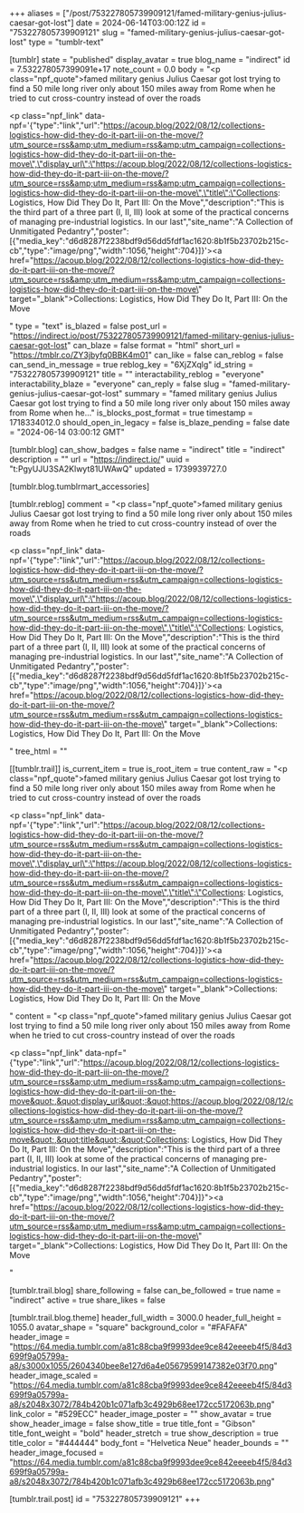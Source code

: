 +++
aliases = ["/post/753227805739909121/famed-military-genius-julius-caesar-got-lost"]
date = 2024-06-14T03:00:12Z
id = "753227805739909121"
slug = "famed-military-genius-julius-caesar-got-lost"
type = "tumblr-text"

[tumblr]
state = "published"
display_avatar = true
blog_name = "indirect"
id = 7.532278057399091e+17
note_count = 0.0
body = "<p class=\"npf_quote\">famed military genius Julius Caesar got lost trying to find a 50 mile long river only about 150 miles away from Rome when he tried to cut cross-country instead of over the roads</p><p class=\"npf_link\" data-npf='{\"type\":\"link\",\"url\":\"https://acoup.blog/2022/08/12/collections-logistics-how-did-they-do-it-part-iii-on-the-move/?utm_source=rss&amp;utm_medium=rss&amp;utm_campaign=collections-logistics-how-did-they-do-it-part-iii-on-the-move\",\"display_url\":\"https://acoup.blog/2022/08/12/collections-logistics-how-did-they-do-it-part-iii-on-the-move/?utm_source=rss&amp;utm_medium=rss&amp;utm_campaign=collections-logistics-how-did-they-do-it-part-iii-on-the-move\",\"title\":\"Collections: Logistics, How Did They Do It, Part III: On the Move\",\"description\":\"This is the third part of a three part (I, II, III) look at some of the practical concerns of managing pre-industrial logistics. In our last\",\"site_name\":\"A Collection of Unmitigated Pedantry\",\"poster\":[{\"media_key\":\"d6d8287f2238bdf9d56dd5fdf1ac1620:8b1f5b23702b215c-cb\",\"type\":\"image/png\",\"width\":1056,\"height\":704}]}'><a href=\"https://acoup.blog/2022/08/12/collections-logistics-how-did-they-do-it-part-iii-on-the-move/?utm_source=rss&amp;utm_medium=rss&amp;utm_campaign=collections-logistics-how-did-they-do-it-part-iii-on-the-move\" target=\"_blank\">Collections: Logistics, How Did They Do It, Part III: On the Move</a></p>"
type = "text"
is_blazed = false
post_url = "https://indirect.io/post/753227805739909121/famed-military-genius-julius-caesar-got-lost"
can_blaze = false
format = "html"
short_url = "https://tmblr.co/ZY3jbyfq0BBK4m01"
can_like = false
can_reblog = false
can_send_in_message = true
reblog_key = "6XjZXqlg"
id_string = "753227805739909121"
title = ""
interactability_reblog = "everyone"
interactability_blaze = "everyone"
can_reply = false
slug = "famed-military-genius-julius-caesar-got-lost"
summary = "famed military genius Julius Caesar got lost trying to find a 50 mile long river only about 150 miles away from Rome when he..."
is_blocks_post_format = true
timestamp = 1718334012.0
should_open_in_legacy = false
is_blaze_pending = false
date = "2024-06-14 03:00:12 GMT"

[tumblr.blog]
can_show_badges = false
name = "indirect"
title = "indirect"
description = ""
url = "https://indirect.io/"
uuid = "t:PgyUJU3SA2Klwyt81UWAwQ"
updated = 1739939727.0

[tumblr.blog.tumblrmart_accessories]

[tumblr.reblog]
comment = "<p class=\"npf_quote\">famed military genius Julius Caesar got lost trying to find a 50 mile long river only about 150 miles away from Rome when he tried to cut cross-country instead of over the roads</p><p class=\"npf_link\" data-npf='{\"type\":\"link\",\"url\":\"https://acoup.blog/2022/08/12/collections-logistics-how-did-they-do-it-part-iii-on-the-move/?utm_source=rss&utm_medium=rss&utm_campaign=collections-logistics-how-did-they-do-it-part-iii-on-the-move\",\"display_url\":\"https://acoup.blog/2022/08/12/collections-logistics-how-did-they-do-it-part-iii-on-the-move/?utm_source=rss&utm_medium=rss&utm_campaign=collections-logistics-how-did-they-do-it-part-iii-on-the-move\",\"title\":\"Collections: Logistics, How Did They Do It, Part III: On the Move\",\"description\":\"This is the third part of a three part (I, II, III) look at some of the practical concerns of managing pre-industrial logistics. In our last\",\"site_name\":\"A Collection of Unmitigated Pedantry\",\"poster\":[{\"media_key\":\"d6d8287f2238bdf9d56dd5fdf1ac1620:8b1f5b23702b215c-cb\",\"type\":\"image/png\",\"width\":1056,\"height\":704}]}'><a href=\"https://acoup.blog/2022/08/12/collections-logistics-how-did-they-do-it-part-iii-on-the-move/?utm_source=rss&utm_medium=rss&utm_campaign=collections-logistics-how-did-they-do-it-part-iii-on-the-move\" target=\"_blank\">Collections: Logistics, How Did They Do It, Part III: On the Move</a></p>"
tree_html = ""

[[tumblr.trail]]
is_current_item = true
is_root_item = true
content_raw = "<p class=\"npf_quote\">famed military genius Julius Caesar got lost trying to find a 50 mile long river only about 150 miles away from Rome when he tried to cut cross-country instead of over the roads</p><p class=\"npf_link\" data-npf='{\"type\":\"link\",\"url\":\"https://acoup.blog/2022/08/12/collections-logistics-how-did-they-do-it-part-iii-on-the-move/?utm_source=rss&utm_medium=rss&utm_campaign=collections-logistics-how-did-they-do-it-part-iii-on-the-move\",\"display_url\":\"https://acoup.blog/2022/08/12/collections-logistics-how-did-they-do-it-part-iii-on-the-move/?utm_source=rss&utm_medium=rss&utm_campaign=collections-logistics-how-did-they-do-it-part-iii-on-the-move\",\"title\":\"Collections: Logistics, How Did They Do It, Part III: On the Move\",\"description\":\"This is the third part of a three part (I, II, III) look at some of the practical concerns of managing pre-industrial logistics. In our last\",\"site_name\":\"A Collection of Unmitigated Pedantry\",\"poster\":[{\"media_key\":\"d6d8287f2238bdf9d56dd5fdf1ac1620:8b1f5b23702b215c-cb\",\"type\":\"image/png\",\"width\":1056,\"height\":704}]}'><a href=\"https://acoup.blog/2022/08/12/collections-logistics-how-did-they-do-it-part-iii-on-the-move/?utm_source=rss&utm_medium=rss&utm_campaign=collections-logistics-how-did-they-do-it-part-iii-on-the-move\" target=\"_blank\">Collections: Logistics, How Did They Do It, Part III: On the Move</a></p>"
content = "<p class=\"npf_quote\">famed military genius Julius Caesar got lost trying to find a 50 mile long river only about 150 miles away from Rome when he tried to cut cross-country instead of over the roads</p><p class=\"npf_link\" data-npf=\"{&quot;type&quot;:&quot;link&quot;,&quot;url&quot;:&quot;https://acoup.blog/2022/08/12/collections-logistics-how-did-they-do-it-part-iii-on-the-move/?utm_source=rss&amp;utm_medium=rss&amp;utm_campaign=collections-logistics-how-did-they-do-it-part-iii-on-the-move&quot;,&quot;display_url&quot;:&quot;https://acoup.blog/2022/08/12/collections-logistics-how-did-they-do-it-part-iii-on-the-move/?utm_source=rss&amp;utm_medium=rss&amp;utm_campaign=collections-logistics-how-did-they-do-it-part-iii-on-the-move&quot;,&quot;title&quot;:&quot;Collections: Logistics, How Did They Do It, Part III: On the Move&quot;,&quot;description&quot;:&quot;This is the third part of a three part (I, II, III) look at some of the practical concerns of managing pre-industrial logistics. In our last&quot;,&quot;site_name&quot;:&quot;A Collection of Unmitigated Pedantry&quot;,&quot;poster&quot;:[{&quot;media_key&quot;:&quot;d6d8287f2238bdf9d56dd5fdf1ac1620:8b1f5b23702b215c-cb&quot;,&quot;type&quot;:&quot;image/png&quot;,&quot;width&quot;:1056,&quot;height&quot;:704}]}\"><a href=\"https://acoup.blog/2022/08/12/collections-logistics-how-did-they-do-it-part-iii-on-the-move/?utm_source=rss&amp;utm_medium=rss&amp;utm_campaign=collections-logistics-how-did-they-do-it-part-iii-on-the-move\" target=\"_blank\">Collections: Logistics, How Did They Do It, Part III: On the Move</a></p>"

[tumblr.trail.blog]
share_following = false
can_be_followed = true
name = "indirect"
active = true
share_likes = false

[tumblr.trail.blog.theme]
header_full_width = 3000.0
header_full_height = 1055.0
avatar_shape = "square"
background_color = "#FAFAFA"
header_image = "https://64.media.tumblr.com/a81c88cba9f9993dee9ce842eeeeb4f5/84d3699f9a05799a-a8/s3000x1055/2604340bee8e127d6a4e05679599147382e03f70.png"
header_image_scaled = "https://64.media.tumblr.com/a81c88cba9f9993dee9ce842eeeeb4f5/84d3699f9a05799a-a8/s2048x3072/784b420b1c071afb3c4929b68ee172cc5172063b.png"
link_color = "#529ECC"
header_image_poster = ""
show_avatar = true
show_header_image = false
show_title = true
title_font = "Gibson"
title_font_weight = "bold"
header_stretch = true
show_description = true
title_color = "#444444"
body_font = "Helvetica Neue"
header_bounds = ""
header_image_focused = "https://64.media.tumblr.com/a81c88cba9f9993dee9ce842eeeeb4f5/84d3699f9a05799a-a8/s2048x3072/784b420b1c071afb3c4929b68ee172cc5172063b.png"

[tumblr.trail.post]
id = "753227805739909121"
+++
